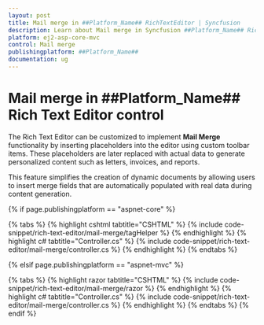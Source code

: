 ```yaml
---
layout: post
title: Mail merge in ##Platform_Name## RichTextEditor | Syncfusion
description: Learn about Mail merge in Syncfusion ##Platform_Name## RichTextEditor control of Syncfusion Essential JS 2 and more.
platform: ej2-asp-core-mvc
control: Mail merge
publishingplatform: ##Platform_Name##
documentation: ug
---
```


# Mail merge in ##Platform_Name## Rich Text Editor control

The Rich Text Editor can be customized to implement **Mail Merge** functionality by inserting placeholders into the editor using custom toolbar items. These placeholders are later replaced with actual data to generate personalized content such as letters, invoices, and reports.

This feature simplifies the creation of dynamic documents by allowing users to insert merge fields that are automatically populated with real data during content generation.

{% if page.publishingplatform == "aspnet-core" %}

{% tabs %}
{% highlight cshtml tabtitle="CSHTML" %}
{% include code-snippet/rich-text-editor/mail-merge/tagHelper %}
{% endhighlight %}
{% highlight c# tabtitle="Controller.cs" %}
{% include code-snippet/rich-text-editor/mail-merge/controller.cs %}
{% endhighlight %}
{% endtabs %}

{% elsif page.publishingplatform == "aspnet-mvc" %}

{% tabs %}
{% highlight razor tabtitle="CSHTML" %}
{% include code-snippet/rich-text-editor/mail-merge/razor %}
{% endhighlight %}
{% highlight c# tabtitle="Controller.cs" %}
{% include code-snippet/rich-text-editor/mail-merge/controller.cs %}
{% endhighlight %}
{% endtabs %}
{% endif %}